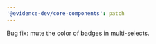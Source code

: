 ```yaml
---
'@evidence-dev/core-components': patch
---
```


Bug fix: mute the color of badges in multi-selects.
